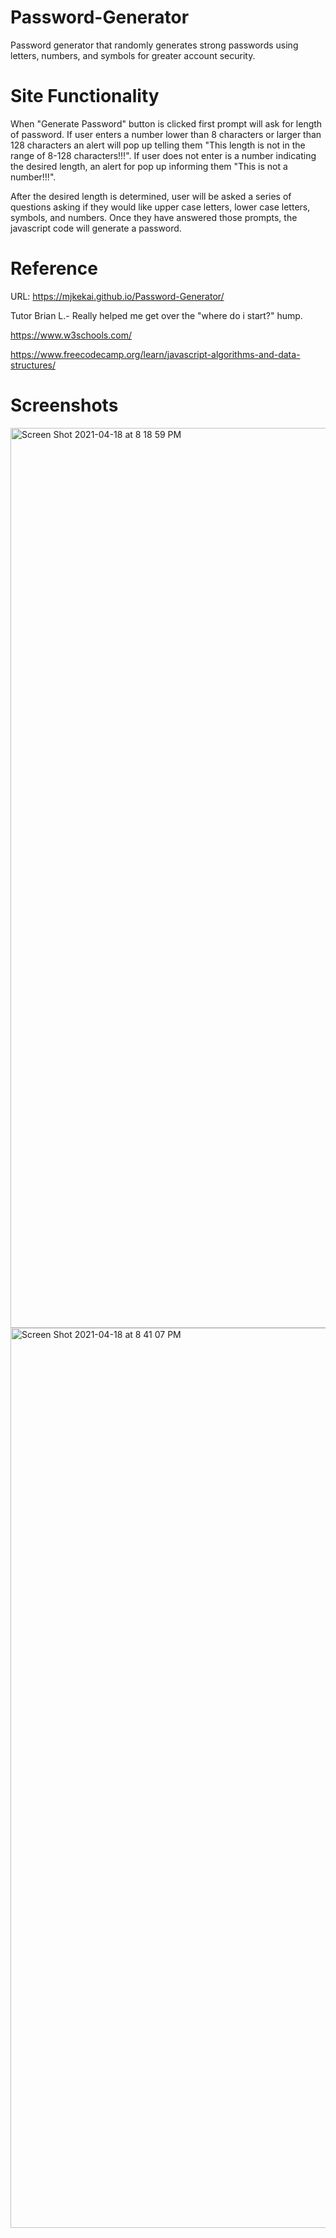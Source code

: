# Password-Generator

Password generator that randomly generates strong passwords using letters, numbers, and symbols for greater account security.

# Site Functionality

When "Generate Password" button is clicked first prompt will ask for length of password. If user enters a number lower than 8 characters or larger than 128 characters an alert will pop up telling them "This length is not in the range of 8-128 characters!!!". If user does not enter is a number indicating the desired length, an alert for pop up informing them "This is not a number!!!".

After the desired length is determined, user will be asked a series of questions asking if they would like upper case letters, lower case letters, symbols, and numbers. Once they have answered those prompts, the javascript code will generate a password.

# Reference

URL: https://mjkekai.github.io/Password-Generator/

Tutor Brian L.- Really helped me get over the "where do i start?" hump.

https://www.w3schools.com/

https://www.freecodecamp.org/learn/javascript-algorithms-and-data-structures/

# Screenshots

<img width="1440" alt="Screen Shot 2021-04-18 at 8 18 59 PM" src="https://user-images.githubusercontent.com/78839909/115179708-c79ec680-a088-11eb-891f-30639a48d7d2.png">

<img width="1440" alt="Screen Shot 2021-04-18 at 8 41 07 PM" src="https://user-images.githubusercontent.com/78839909/115179715-cb324d80-a088-11eb-8727-d812e2ac077f.png">
